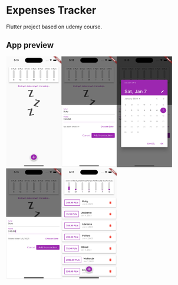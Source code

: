 # Expenses Tracker

Flutter project based on udemy course.

## App preview

<img src="imgForReadme/img1.png" width="150" height="300"><img src="imgForReadme/img2.png" width="150" height="300"><img src="imgForReadme/img3.png" width="150" height="300"><img src="imgForReadme/img4.png" width="150" height="300"><img src="imgForReadme/img5.png" width="150" height="300">




